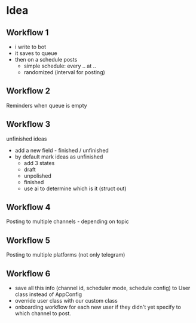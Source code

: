 # Idea

## Workflow 1
- i write to bot
- it saves to queue
- then on a schedule posts
	- simple schedule: every .. at ..
	- randomized (interval for posting)

## Workflow 2 
Reminders when queue is empty

## Workflow 3
unfinished ideas
- add a new field - finished / unfinished
- by default mark ideas as unfinished
	- add 3 states
	- draft
	- unpolished
	- finished
	- use ai to determine which is it (struct out)

## Workflow 4
Posting to multiple channels - depending on topic

## Workflow 5
Posting to multiple platforms (not only telegram)

## Workflow 6
- save all this info (channel id, scheduler mode, schedule config) to User class instead of AppConfig
- override user class with our custom class
- onboarding workflow for each new user if they didn't yet specify to which channel to post.